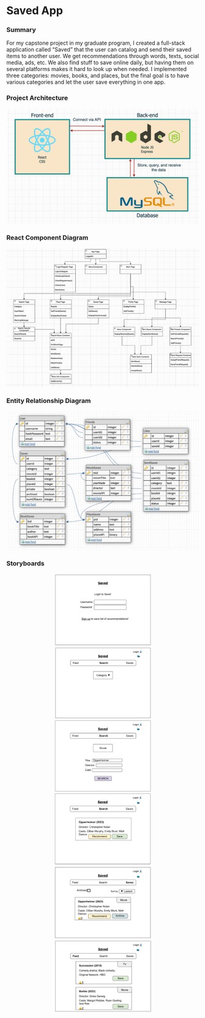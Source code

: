 # Saved App

### Summary

For my capstone project in my graduate program, I created a full-stack application called “Saved” that the user can catalog and send their saved items to another user. We get recommendations through words, texts, social media, ads, etc. We also find stuff to save online daily, but having them on several platforms makes it hard to look up when needed. I implemented three categories: movies, books, and places, but the final goal is to have various categories and let the user save everything in one app. 

### Project Architecture
<p align="center">
    <img src="/images/Project Architecture.png" width="600" />
</p>

### React Component Diagram
<p align="center">
    <img src="/images/Component Diagram.png" width="800" />
</p>

### Entity Relationship Diagram
<p align="center">
    <img src="/images/ERD - Saved.png" width="700" />
</p>

### Storyboards
<p align="center">
    <img src="/images/Storyboard 0.png" width="50%" />
    <img src="/images/Storyboard 1.png" width="50%" />
    <img src="/images/Storyboard 2.png" width="50%" />
    <img src="/images/Storyboard 3.png" width="50%" />
    <img src="/images/Storyboard 4.png" width="50%" />
    <img src="/images/Storyboard 5.png" width="50%" />
</p>
